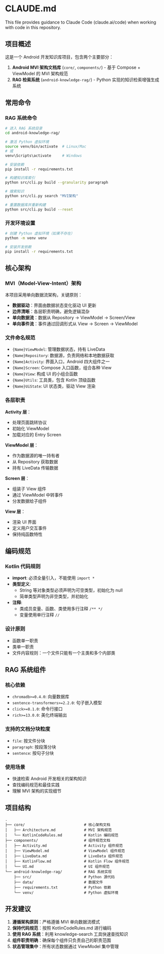 # CLAUDE.md

This file provides guidance to Claude Code (claude.ai/code) when working with code in this repository.

## 项目概述

这是一个 Android 开发知识库项目，包含两个主要部分：

1. **Android MVI 架构文档库** (`core/`, `components/`) - 基于 Compose + ViewModel 的 MVI 架构规范
2. **RAG 检索系统** (`android-knowledge-rag/`) - Python 实现的知识检索增强生成系统

## 常用命令

### RAG 系统命令
```bash
# 进入 RAG 系统目录
cd android-knowledge-rag/

# 激活 Python 虚拟环境
source venv/bin/activate  # Linux/Mac
# 或
venv\Scripts\activate     # Windows

# 安装依赖
pip install -r requirements.txt

# 构建知识库索引
python src/cli.py build --granularity paragraph

# 搜索知识
python src/cli.py search "MVI架构"

# 重置数据库并重新构建
python src/cli.py build --reset
```

### 开发环境设置
```bash
# 创建 Python 虚拟环境（如果不存在）
python -m venv venv

# 安装开发依赖
pip install -r requirements.txt
```

## 核心架构

### MVI（Model-View-Intent）架构
本项目采用单向数据流架构，关键原则：

- **数据驱动**：界面由数据状态变化驱动 UI 更新
- **边界清晰**：各层职责明确，避免逻辑混杂
- **单向数据流**：数据从 Repository → ViewModel → Screen/View
- **单向事件流**：事件通过回调形式从 View → Screen → ViewModel

### 文件命名规范
- `{Name}ViewModel`: 管理数据状态，持有 LiveData
- `{Name}Repository`: 数据源，负责网络和本地数据获取
- `{Name}Activity`: 界面入口，Android 四大组件之一
- `{Name}Screen`: Compose 入口函数，组合各种 View
- `{Name}View`: 构成 UI 的小组合函数
- `{Name}Utils`: 工具类，包含 Kotlin 顶级函数
- `{Name}UiState`: UI 状态类，驱动 View 渲染

### 各层职责

**Activity 层**：
- 处理页面跳转协议
- 初始化 ViewModel
- 加载对应的 Entry Screen

**ViewModel 层**：
- 作为数据源的唯一持有者
- 从 Repository 获取数据
- 持有 LiveData 传输数据

**Screen 层**：
- 组装子 View 组件
- 通过 ViewModel 中转事件
- 分发数据给子组件

**View 层**：
- 渲染 UI 界面
- 定义用户交互事件
- 保持纯函数特性

## 编码规范

### Kotlin 代码规则
- **import**: 必须全量引入，不能使用 `import *`
- **类型定义**:
  - String 等对象类型必须声明为可空类型，初始化为 null
  - 简单类型声明为非空类型，并初始化
- **注释**:
  - 类成员变量、函数、类使用多行注释 `/** */`
  - 变量使用单行注释 `//`

### 设计原则
- 函数单一职责
- 类单一职责
- 文件内容规则：一个文件只能有一个主类和多个内部类

## RAG 系统组件

### 核心依赖
- `chromadb>=0.4.0`: 向量数据库
- `sentence-transformers>=2.2.0`: 句子嵌入模型
- `click>=8.1.0`: 命令行接口
- `rich>=13.0.0`: 美化终端输出

### 支持的文档分块粒度
- `file`: 按文件分块
- `paragraph`: 按段落分块
- `sentence`: 按句子分块

### 使用场景
- 快速检索 Android 开发相关的架构知识
- 查找编码规范和最佳实践
- 理解 MVI 架构的实现细节

## 项目结构

```
.
├── core/                           # 核心架构文档
│   ├── Architecture.md             # MVI 架构规范
│   └── KotlinCodeRules.md          # Kotlin 编码规范
├── components/                     # 组件规范文档
│   ├── Activity.md                 # Activity 组件规范
│   ├── ViewModel.md                # ViewModel 组件规范
│   ├── LiveData.md                 # LiveData 组件规范
│   ├── KotlinFlow.md               # Kotlin Flow 组件规范
│   └── UI.md                       # UI 组件规范
└── android-knowledge-rag/          # RAG 系统实现
    ├── src/                        # Python 源代码
    ├── data/                       # 数据文件
    ├── requirements.txt            # Python 依赖
    └── venv/                       # Python 虚拟环境
```

## 开发建议

1. **遵循架构原则**：严格遵循 MVI 单向数据流模式
2. **保持代码规范**：按照 KotlinCodeRules.md 进行编码
3. **使用 RAG 系统**：利用 knowledge-search 工具快速查找知识
4. **组件职责明确**：确保每个组件只负责自己的职责范围
5. **状态管理集中**：所有状态数据通过 ViewModel 集中管理